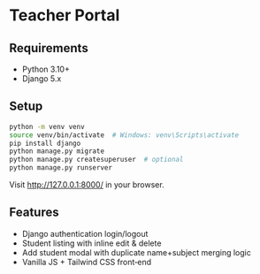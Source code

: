 # Teacher Portal

## Requirements
- Python 3.10+
- Django 5.x

## Setup

```bash
python -m venv venv
source venv/bin/activate  # Windows: venv\Scripts\activate
pip install django
python manage.py migrate
python manage.py createsuperuser  # optional
python manage.py runserver
```

Visit http://127.0.0.1:8000/ in your browser.

## Features
- Django authentication login/logout
- Student listing with inline edit & delete
- Add student modal with duplicate name+subject merging logic
- Vanilla JS + Tailwind CSS front‑end

